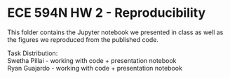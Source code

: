 # ECE 594N HW 2 - Reproducibility

This folder contains the Jupyter notebook we presented in class as well as the figures we reproduced from the published code.

Task Distribution: <br />
Swetha Pillai - working with code + presentation notebook <br />
Ryan Guajardo - working with code + presentation notebook <br />
